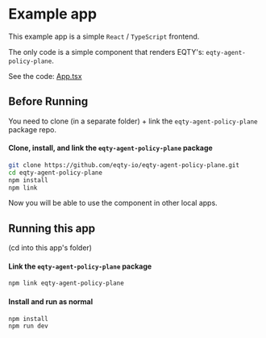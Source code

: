 # Example app

This example app is a simple `React` / `TypeScript` frontend.

The only code is a simple component that renders EQTY's: `eqty-agent-policy-plane`.

See the code: [App.tsx](./src/App.tsx)

## Before Running

You need to clone (in a separate folder) + link the `eqty-agent-policy-plane` package repo.

#### Clone, install, and link the `eqty-agent-policy-plane` package

```bash
git clone https://github.com/eqty-io/eqty-agent-policy-plane.git
cd eqty-agent-policy-plane
npm install
npm link
```

Now you will be able to use the component in other local apps.

## Running this app

(cd into this app's folder)

#### Link the `eqty-agent-policy-plane` package

```bash
npm link eqty-agent-policy-plane
```

#### Install and run as normal

```bash
npm install
npm run dev
```
